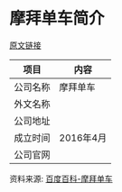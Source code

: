 # 摩拜单车简介

[原文链接](https://www.it-this-year.com/2020/04/23/300)

|项目|内容|
|-----|-----|
|公司名称|摩拜单车|
|外文名称||
|公司地址||
|成立时间|2016年4月|
|公司官网||

资料来源: 
[百度百科-摩拜单车](https://baike.baidu.com/item/%E6%91%A9%E6%8B%9C%E5%8D%95%E8%BD%A6?fromtitle=%E6%91%A9%E6%8B%9C&fromid=20590655)